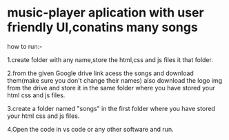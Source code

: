 # music-player aplication with user friendly UI,conatins many songs

how to run:-

1.create folder with any name,store the html,css and js files it that folder.

2.from the given Google drive link acess the songs and download them(make sure you don't change their names) also download the 
  logo img from the drive and store it in the same folder where you have stored your html css and js files.

3.create a folder named "songs" in the first folder where you have stored your html css and js files.

4.Open the code in vs code or any other software and run.
